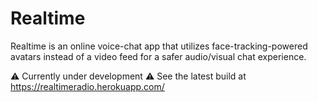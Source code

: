 # Realtime

Realtime is an online voice-chat app that utilizes face-tracking-powered avatars instead of a video feed for a safer audio/visual chat experience. 

⚠️ Currently under development ⚠️
See the latest build at https://realtimeradio.herokuapp.com/
